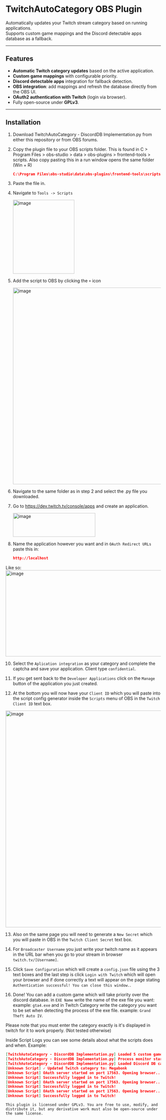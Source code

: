 # TwitchAutoCategory OBS Plugin

Automatically updates your Twitch stream category based on running applications.  
Supports custom game mappings and the Discord detectable apps database as a fallback.

---

## Features

- **Automatic Twitch category updates** based on the active application.
- **Custom game mappings** with configurable priority.
- **Discord detectable apps** integration for fallback detection.
- **OBS integration**: add mappings and refresh the database directly from the OBS UI.
- **OAuth2 authentication with Twitch** (login via browser).
- Fully open-source under **GPLv3**.

---

## Installation

1. Download TwitchAutoCategory - DiscordDB Implementation.py from either this repository or from OBS forums.
2. Copy the plugin file to your OBS scripts folder. This is found in C > Program Files > obs-studio > data > obs-plugins > frontend-tools > scripts.
   Also copy pasting this in a run window opens the same folder (Win + R)
   ```json
   C:\Program Files\obs-studio\data\obs-plugins\frontend-tools\scripts
4. Paste the file in.

5. Navigate to `Tools -> Scripts`

   <img width="199" height="239" alt="image" src="https://github.com/user-attachments/assets/0bdb9017-ae04-45ff-a0a4-cbe2e11a3553" />

7. Add the script to OBS by clicking the `+` icon

   <img width="1292" height="636" alt="image" src="https://github.com/user-attachments/assets/09cf5b74-c2c4-48f1-a3ac-15db5a215dd3" />

8. Navigate to the same folder as in step 2 and select the .py file you downloaded.

9. Go to https://dev.twitch.tv/console/apps and create an application.

   <img width="267" height="77" alt="image" src="https://github.com/user-attachments/assets/2559dd5d-a460-4850-a3fd-d684be4a318d" />

11. Name the application however you want and in `OAuth Redirect URLs` paste this in:
     ```json
     http://localhost
  Like so:
  <img width="971" height="279" alt="image" src="https://github.com/user-attachments/assets/ae94c407-d23a-4032-a5fd-3beba27661f3" />

10. Select the `Aplication integration` as your category and complete the captcha and save your application. Client type `confidential`.

11. If you get sent back to the `Developer Applications` click on the `Manage` button of the application you just created.

12. At the bottom you will now have your `Client ID` which you will paste into the script config generator inside the `Scripts` menu of OBS in the `Twitch Client ID` text box.

<img width="942" height="701" alt="image" src="https://github.com/user-attachments/assets/90ce24bc-eb6a-408f-8859-6cadd65c7f42" />

13. Also on the same page you will need to generate a `New Secret` which you will paste in OBS in the `Twitch Client Secret` text box.

14. For `Broadcaster Username` you just write your twitch name as it appears in the URL bar when you go to your stream in browser `twitch.tv/[Username]`.

15. Click `Save Configuration` which will create a `config.json` file using the 3 text boxes and the last step is click `Login with Twitch` which will open your browser and if done correctly a text will appear on the page stating `Authentication successful! You can close this window.`.

16. Done!
You can add a custom game which will take priority over the discord database. in `EXE Name` write the name of the exe file you want: example: `gta4.exe` and in Twitch Category write the category you want to be set when detecting the process of the exe file. example: `Grand Theft Auto IV`.

Please note that you must enter the category exactly is it's displayed in twitch for it to work properly. (Not tested otherwise)

Inside Script Logs you can see some details about what the scripts does and when.
Example:
 ```json
 [TwitchAutoCategory - DiscordDB Implementation.py] Loaded 5 custom game mappings.
 [TwitchAutoCategory - DiscordDB Implementation.py] Process monitor started.
 [TwitchAutoCategory - DiscordDB Implementation.py] Loaded Discord DB cache (12131 executables).
 [Unknown Script] ✓ Updated Twitch category to: Megabonk
 [Unknown Script] OAuth server started on port 17563. Opening browser...
 [Unknown Script] Successfully logged in to Twitch!
 [Unknown Script] OAuth server started on port 17563. Opening browser...
 [Unknown Script] Successfully logged in to Twitch!
 [Unknown Script] OAuth server started on port 17563. Opening browser...
 [Unknown Script] Successfully logged in to Twitch!
```

```This plugin is licensed under GPLv3. You are free to use, modify, and distribute it, but any derivative work must also be open-source under the same license.```
